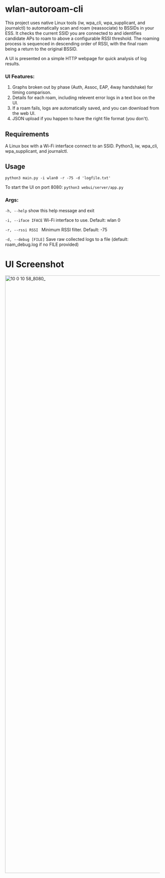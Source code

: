 # wlan-autoroam-cli
This project uses native Linux tools (iw, wpa_cli, wpa_supplicant, and journalctl) to automatically scan and roam (reassociate) to BSSIDs in your ESS. It checks the current SSID you are connected to and identifies candidate APs to roam to above a configurable RSSI threshold. The roaming process is sequenced in descending order of RSSI, with the final roam being a return to the original BSSID.

A UI is presented on a simple HTTP webpage for quick analysis of log results.

### UI Features:
1. Graphs broken out by phase (Auth, Assoc, EAP, 4way handshake) for timing comparison.
2. Details for each roam, including relevent error logs in a text box on the UI.
3. If a roam fails, logs are automatically saved, and you can download from the web UI.
4. JSON upload if you happen to have the right file format (you don't). 


## Requirements
A Linux box with a Wi-Fi interface connect to an SSID. Python3, iw, wpa_cli, wpa_supplicant, and journalctl.

## Usage
 `python3 main.py -i wlan0 -r -75 -d 'logfile.txt'`
 
 To start the UI on port 8080: `python3 webui/server/app.py `
 
 ### Args:
 
  `-h, --help`          show this help message and exit
  
  `-i, --iface IFACE`   Wi-Fi interface to use. Default: wlan 0
  
  `-r, --rssi RSSI `    Minimum RSSI filter. Default: -75
  
  `-d, --debug [FILE]`  Save raw collected logs to a file (default: roam_debug.log if no FILE provided)

# UI Screenshot
<img width="1273" height="1941" alt="10 0 10 58_8080_" src="https://github.com/user-attachments/assets/0726a00a-36b5-4059-9b5c-e587fb4d2ed9" />

